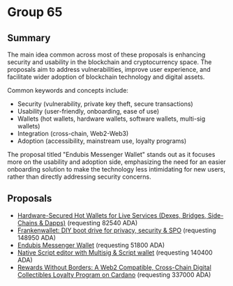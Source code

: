 
# Group 65

## Summary

The main idea common across most of these proposals is enhancing security and usability in the blockchain and cryptocurrency space. The proposals aim to address vulnerabilities, improve user experience, and facilitate wider adoption of blockchain technology and digital assets. 

Common keywords and concepts include:
- Security (vulnerability, private key theft, secure transactions)
- Usability (user-friendly, onboarding, ease of use)
- Wallets (hot wallets, hardware wallets, software wallets, multi-sig wallets)
- Integration (cross-chain, Web2-Web3)
- Adoption (accessibility, mainstream use, loyalty programs)

The proposal titled "Endubis Messenger Wallet" stands out as it focuses more on the usability and adoption side, emphasizing the need for an easier onboarding solution to make the technology less intimidating for new users, rather than directly addressing security concerns.

## Proposals
* [Hardware-Secured Hot Wallets for Live Services (Dexes, Bridges, Side-Chains & Dapps)](https://cardano.ideascale.com/c/idea/111712) (requesting 82540 ADA)
* [Frankenwallet: DIY boot drive for privacy, security & SPO](https://cardano.ideascale.com/c/idea/114304) (requesting 148950 ADA)
* [Endubis Messenger Wallet](https://cardano.ideascale.com/c/idea/113666) (requesting 51800 ADA)
* [Native Script editor with Multisig & Script wallet](https://cardano.ideascale.com/c/idea/111848) (requesting 140400 ADA)
* [Rewards Without Borders: A Web2 Compatible, Cross-Chain Digital Collectibles Loyalty Program on Cardano](https://cardano.ideascale.com/c/idea/111861) (requesting 337000 ADA)
